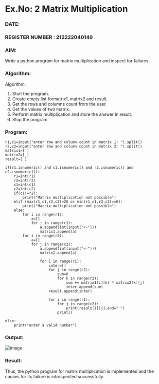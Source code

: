 # Ex.No: 2   Matrix Multiplication 

### DATE:                                                                          
### REGISTER NUMBER : 212222040149

### AIM: 
Write a python program for matrix multiplication and inspect for failures.
 
### Algorithm:

Algorithm:
1. Start the program.
2. Create empty list formatrix1, matrix2 and result.
3. Get the rows and columns count from the user.
4. Get the values of two matrix.
5. Perform matrix multiplication and store the answer in result.
6. Stop the program.
### Program:
```
r1,c1=input("enter row and column count in matrix 1: ").split() 
r2,c2=input("enter row and column count in matrix 2: ").split() 
matrix1=[ ]
matrix2=[ ] 
result=[ ]

if(r1.isnumeric() and c1.isnumeric() and r2.isnumeric() and c2.isnumeric()): 
    r1=int(r1)
    r2=int(r2) 
    c1=int(c1) 
    c2=int(c2) 
    if(c1!=r2):
        print("Matrix multiplication not possible") 
    elif (max(r1,c1,r2,c2)>20 or min(r1,c1,r2,c2)==0):
        print("Matrix multiplication not possible")
    else:
        for i in range(r1):
            a=[]
            for j in range(c1): 
                a.append(int(input("<-"))) 
                matrix1.append(a)
        for i in range(r2):
            a=[]
            for	j in range(c2): 
                a.append(int(input("<-")))
                matrix2.append(a)

                for i in range(r1): 
                    inter=[]
                    for j in range(c2): 
                        sum=0
                        for k in range(r2):
                            sum += matrix1[i][k] * matrix2[k][j] 
                            inter.append(sum)
                    result.append(inter)

                    for i in range(r1):
                        for j in range(c2):
                            print(result[i][j],end=" ")
                        print()

else:
    print("enter a valid number")

```


### Output:
![image](https://github.com/user-attachments/assets/5d115c35-f281-41d3-8116-7a9066746aac)


### Result:
Thus, the python program for matrix multiplication is implemented and the causes for its failure is introspected successfully.

